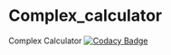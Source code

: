 # Complex_calculator
Complex Calculator
[![Codacy Badge](https://app.codacy.com/project/badge/Grade/334fa35f584a489fbd4c990b2416cea5)](https://www.codacy.com/gh/255949/Complex_calculator/dashboard?utm_source=github.com&amp;utm_medium=referral&amp;utm_content=255949/Complex_calculator&amp;utm_campaign=Badge_Grade)
